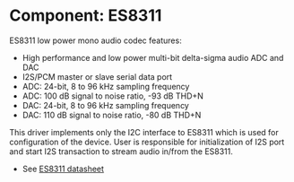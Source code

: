 # Component: ES8311

ES8311 low power mono audio codec features:
* High performance and low power multi-bit delta-sigma audio ADC and DAC
* I2S/PCM master or slave serial data port
* ADC: 24-bit, 8 to 96 kHz sampling frequency 
* ADC: 100 dB signal to noise ratio, -93 dB THD+N 
* DAC: 24-bit, 8 to 96 kHz sampling frequency 
* DAC: 110 dB signal to noise ratio, -80 dB THD+N

This driver implements only the I2C interface to ES8311 which is used for configuration of the device.
User is responsible for initialization of I2S port and start I2S transaction to stream audio in/from the ES8311.

* See [ES8311 datasheet](http://www.everest-semi.com/pdf/ES8311%20PB.pdf)
